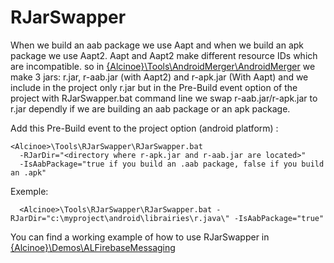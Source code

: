 RJarSwapper
===========

When we build an aab package we use Aapt and when we build an 
apk package we use Aapt2. Aapt and Aapt2 make different 
resource IDs which are incompatible. so in [{Alcinoe}\Tools\AndroidMerger\AndroidMerger](https://github.com/MagicFoundation/Alcinoe/tree/master/Tools/AndroidMerger/AndroidMerger) 
we make 3 jars: r.jar, r-aab.jar (with Aapt2) and r-apk.jar (With Aapt) 
and we include in the project only r.jar but in the Pre-Build 
event option of the project with RJarSwapper.bat command line 
we swap r-aab.jar/r-apk.jar to r.jar dependly if we are building 
an aab package or an apk package.
                      
Add this Pre-Build event to the project option (android platform) :

```
<Alcinoe>\Tools\RJarSwapper\RJarSwapper.bat 
  -RJarDir="<directory where r-apk.jar and r-aab.jar are located>" 
  -IsAabPackage="true if you build an .aab package, false if you build an .apk"
```

Exemple:

```
  <Alcinoe>\Tools\RJarSwapper\RJarSwapper.bat -RJarDir="c:\myproject\android\librairies\r.java\" -IsAabPackage="true"
```

You can find a working example of how to use RJarSwapper
in [{Alcinoe}\Demos\ALFirebaseMessaging](https://github.com/MagicFoundation/Alcinoe/tree/master/Demos/ALFirebaseMessaging)